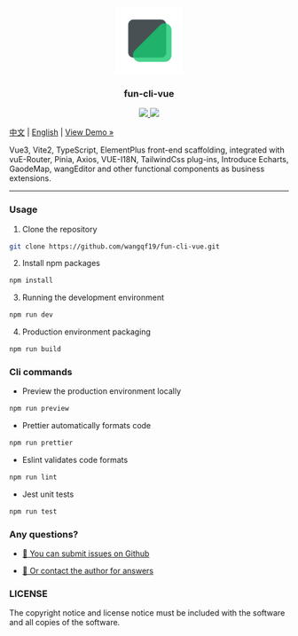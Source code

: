 <p align="center">
  <img src="docs/logo.png" alt="Logo" width="120" height="auto">
</p>

<h3 align="center">fun-cli-vue</h3>

<p align="center">
  <a href="">
    <img src="https://img.shields.io/github/license/wangfunfun/fun-cli-vue">
  </a>
  <a href="https://www.npmjs.com/package/fun-cli-vue">
    <img src="https://img.shields.io/npm/v/fun-cli-vue">
  </a>
  <br>
</p>


[中文](/README.zh.md) | [English](/README.md) | [View Demo »](https://wangfunfun.github.io/fun-cli-vue/)

Vue3, Vite2, TypeScript, ElementPlus front-end scaffolding, integrated with vuE-Router, Pinia, Axios, VUE-I18N, TailwindCss plug-ins,  Introduce Echarts, GaodeMap, wangEditor and other functional components as business extensions.  

-----------
 
### Usage

1. Clone the repository

```sh
git clone https://github.com/wangqf19/fun-cli-vue.git
```

2. Install npm packages
   
```sh
npm install
```

3. Running the development environment

```sh
npm run dev
```

4. Production environment packaging

```sh
npm run build
```

### Cli commands

- Preview the production environment locally

```sh
npm run preview
```

- Prettier automatically formats code

```sh
npm run prettier
```

- Eslint validates code formats

```sh
npm run lint
```

- Jest unit tests

```sh
npm run test
```



### Any questions?

- [🧩 You can submit issues on Github](https://github.com/wangqf19/fun-cli-vue/issues)

- <a href="mailto:15376960583@189.cn">📮 Or contact the author for answers</a>

### LICENSE

The copyright notice and license notice must be included with the software and all copies of the software.  
